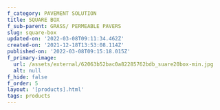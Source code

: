 ```yaml
---
f_category: PAVEMENT SOLUTION
title: SQUARE BOX
f_sub-parent: GRASS/ PERMEABLE PAVERS
slug: square-box
updated-on: '2022-03-08T09:11:34.462Z'
created-on: '2021-12-18T13:53:08.114Z'
published-on: '2022-03-08T09:15:18.015Z'
f_primary-image:
  url: /assets/external/62063b52bac0a82285762bdb_suare20box-min.jpg
  alt: null
f_hide: false
f_order: 5
layout: '[products].html'
tags: products
---
```



